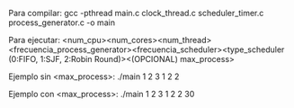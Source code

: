 Para compilar:
gcc -pthread main.c clock_thread.c scheduler_timer.c process_generator.c -o main

Para ejecutar:
<num_cpu><num_cores><num_thread><frecuencia_process_generator><frecuencia_scheduler><type_scheduler (0:FIFO, 1:SJF, 2:Robin Round)><(OPCIONAL) max_process>

Ejemplo sin <max_process>:
./main 1 2 3 1 2 2

Ejemplo con <max_process>:
./main 1 2 3 1 2 2 30